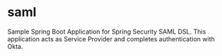 # saml
Sample Spring Boot Application for Spring Security SAML DSL. This application acts as Service Provider and completes authentication with Okta.
